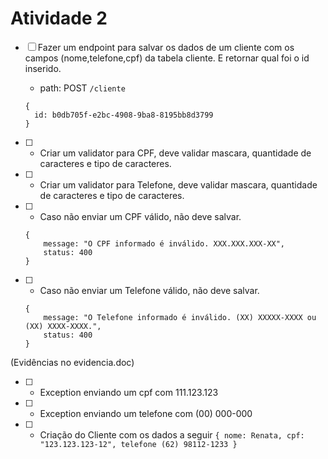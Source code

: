 # Atividade 2

- [ ] Fazer um endpoint para salvar os dados de um cliente com os campos (nome,telefone,cpf) da tabela cliente. E retornar qual foi o id inserido.
  - path: POST `/cliente`

  ```
  { 
    id: b0db705f-e2bc-4908-9ba8-8195bb8d3799 
  }
  ```

- [ ] - Criar um validator para CPF, deve validar mascara, quantidade de caracteres e tipo de caracteres.

- [ ] - Criar um validator para Telefone, deve validar mascara, quantidade de caracteres e tipo de caracteres.

- [ ] - Caso não enviar um CPF válido, não deve salvar.

  ```
  {
      message: "O CPF informado é inválido. XXX.XXX.XXX-XX",
      status: 400
  }
  ```

- [ ] - Caso não enviar um Telefone válido, não deve salvar.

  ```
  {
      message: "O Telefone informado é inválido. (XX) XXXXX-XXXX ou (XX) XXXX-XXXX.",
      status: 400
  }
  ```

(Evidências no evidencia.doc)

- [ ] - Exception enviando um cpf com 111.123.123
- [ ] - Exception enviando um telefone com (00) 000-000
- [ ] - Criação do Cliente com os dados a seguir
    `{ nome: Renata, cpf: "123.123.123-12", telefone (62) 98112-1233 }`

